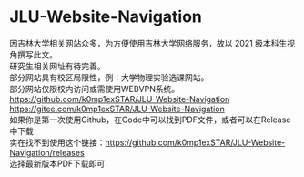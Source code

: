 # JLU-Website-Navigation
因吉林大学相关网站众多，为方便使用吉林大学网络服务，故以 2021 级本科生视角撰写此文。  
研究生相关网址有待完善。  
部分网站具有校区局限性，例：大学物理实验选课网站。  
部分网站仅限校内访问或需使用WEBVPN系统。  
https://github.com/k0mp1exSTAR/JLU-Website-Navigation    
https://gitee.com/k0mp1exSTAR/JLU-Website-Navigation  
如果你是第一次使用Github，在Code中可以找到PDF文件，或者可以在Release中下载  
实在找不到使用这个链接：https://github.com/k0mp1exSTAR/JLU-Website-Navigation/releases  
选择最新版本PDF下载即可
